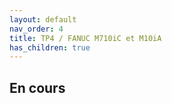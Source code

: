 ```yaml
---
layout: default
nav_order: 4
title: TP4 / FANUC M710iC et M10iA
has_children: true
---
```


## En cours